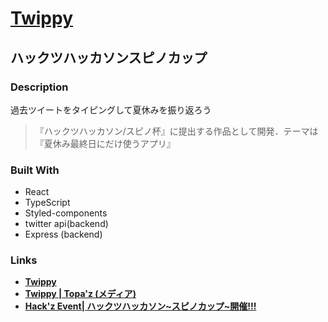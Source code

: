 # [Twippy](https://twippy.netlify.app/)
## ハックツハッカソンスピノカップ
### Description
過去ツイートをタイピングして夏休みを振り返ろう
> 『ハックツハッカソン/スピノ杯』に提出する作品として開発．テーマは『夏休み最終日にだけ使うアプリ』
### Built With
- React
- TypeScript
- Styled-components
- twitter api(backend)
- Express (backend)
### Links
- [**Twippy**](https://twippy.netlify.app/)
- [**Twippy | Topa'z (メディア)**](https://topaz.dev/projects/ce61e49288c90ca4855d)
- [**Hack'z Event| ハックツハッカソン~スピノカップ~開催!!!**](https://hackz.team/news/5Pq3BX9JLuz6pb6gJ76Zv8)
